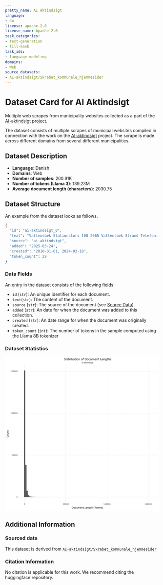 ```yaml
---
pretty_name: AI Aktindsigt
language:
- da
license: apache-2.0
license_name: Apache 2.0
task_categories:
- text-generation
- fill-mask
task_ids:
- language-modeling
domains:
- Web
source_datasets:
- AI-aktindsigt/Skrabet_kommunale_hjemmesider
---
```


# Dataset Card for AI Aktindsigt

<!-- START-SHORT DESCRIPTION -->
Multiple web scrapes from municipality websites collected as a part of the [AI-aktindsigt](https://ai-aktindsigt.dk) project.
<!-- END-SHORT DESCRIPTION -->

The dataset consists of multiple scrapes of municipal websites compiled in connection with the work on the [AI-aktindsigt](https://ai-aktindsigt.dk) project. The scrape is made across different domains from several different municipalities.




## Dataset Description

<!-- START-DESC-STATS -->
- **Language**: Danish
- **Domains**: Web
- **Number of samples**: 200.91K
- **Number of tokens (Llama 3)**: 139.23M
- **Average document length (characters)**: 2030.75
<!-- END-DESC-STATS -->


## Dataset Structure
An example from the dataset looks as follows.


<!-- START-SAMPLE -->
```py
{
  "id": "ai-aktindsigt_0",
  "text": "Vallensbæk Stationstorv 100 2665 Vallensbæk Strand Telefon: +45 4797 4000",
  "source": "ai-aktindsigt",
  "added": "2025-03-24",
  "created": "2010-01-01, 2024-03-18",
  "token_count": 29
}
```

### Data Fields

An entry in the dataset consists of the following fields:

- `id` (`str`): An unique identifier for each document.
- `text`(`str`): The content of the document.
- `source` (`str`): The source of the document (see [Source Data](#source-data)).
- `added` (`str`): An date for when the document was added to this collection.
- `created` (`str`): An date range for when the document was originally created.
- `token_count` (`int`): The number of tokens in the sample computed using the Llama 8B tokenizer
<!-- END-SAMPLE -->


### Dataset Statistics

<!-- START-DATASET PLOTS -->
<p align="center">
<img src="./images/dist_document_length.png" width="600" style="margin-right: 10px;" />
</p>
<!-- END-DATASET PLOTS -->


## Additional Information



### Sourced data
This dataset is derived from [`AI-aktindsigt/Skrabet_kommunale_hjemmesider`](https://huggingface.co/datasets/AI-aktindsigt/Skrabet_kommunale_hjemmesider/tree/main
)

### Citation Information

No citation is applicable for this work. We recommend citing the huggingface repository.
